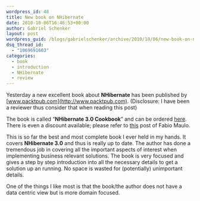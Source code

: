 ```yaml
---
wordpress_id: 48
title: New book on NHibernate
date: 2010-10-06T16:46:53+00:00
author: Gabriel Schenker
layout: post
wordpress_guid: /blogs/gabrielschenker/archive/2010/10/06/new-book-on-nhibernate.aspx
dsq_thread_id:
  - "1069691603"
categories:
  - book
  - introduction
  - NHibernate
  - review
---
```

Yesterday a new excellent book about **NHibernate** has been published by [www.packtpub.com](http://www.packtpub.com). (Disclosure: I have been a reviewer thus consider that when reading this post)

The book is called “**NHibernate 3.0 Cookbook**” and can be ordered [here](https://www.packtpub.com/nhibernate-3-0-cookbook/book). There is even a discount available; please refer to [this](http://fabiomaulo.blogspot.com/2010/10/nhibernate-30-cookbook.html) post of Fabio Maulo.

This is so far the best and most complete book I ever held in my hands. It covers **NHibernate 3.0** and thus is really up to date. The author has done a tremendous job in covering all the important aspects of interest when implementing business relevant solutions. The book is very focused and gives a step by step introduction into all the necessary details to get a solution up an running. No space is wasted for (potentially) unimportant details.

One of the things I like most is that the book/the author does not have a data centric view but is more domain focused.
